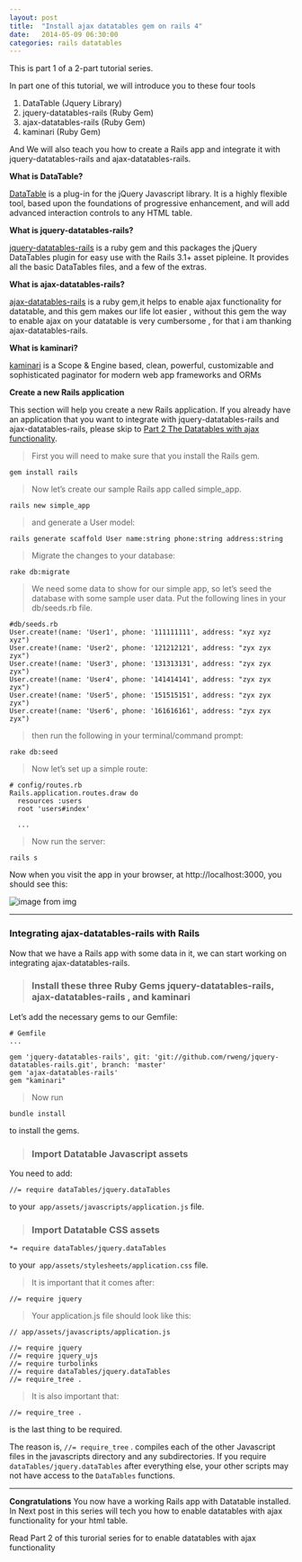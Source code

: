 ```yaml
---
layout: post
title:  "Install ajax datatables gem on rails 4"
date:   2014-05-09 06:30:00
categories: rails datatables
---
```


This is part 1 of a 2-part tutorial series.

In part one of this tutorial, we will introduce you to these four tools

1. DataTable (Jquery Library)
1. jquery-datatables-rails (Ruby Gem)
1. ajax-datatables-rails (Ruby Gem)
1. kaminari (Ruby Gem)

And We will also teach you how to create a Rails app and integrate it with jquery-datatables-rails and ajax-datatables-rails.


**What is DataTable?**

[DataTable](http://www.datatables.net/) is a plug-in for the jQuery Javascript library. It is a highly flexible tool, based upon the foundations of progressive enhancement, and will add advanced interaction controls to any HTML table.

**What is jquery-datatables-rails?**

[jquery-datatables-rails](https://github.com/rweng/jquery-datatables-rails) is a ruby gem and this packages the jQuery DataTables plugin for easy use with the Rails 3.1+ asset pipleine. It provides all the basic DataTables files, and a few of the extras.

**What is ajax-datatables-rails?**

[ajax-datatables-rails](https://github.com/antillas21/ajax-datatables-rails) is a ruby gem,it helps to enable ajax functionality for datatable, and this gem  makes our life lot easier , without this gem the way to enable ajax on your datatable is very cumbersome , for that i am thanking ajax-datatables-rails.

**What is kaminari?**

[kaminari](https://github.com/amatsuda/kaminari) is a Scope & Engine based, clean, powerful, customizable and sophisticated paginator for modern web app frameworks and ORMs

**Create a new Rails application**

This section will help you create a new Rails application. If you already have an application that you want to integrate with jquery-datatables-rails and ajax-datatables-rails, please skip to [Part 2 The Datatables with ajax functionality](https://github.com/antillas21/ajax-datatables-rails/wiki/Part-2-The-Datatables-with-ajax-functionality).

> First you will need to make sure that you install the Rails gem.

```
gem install rails
```

> Now let’s create our sample Rails app called simple_app.

```
rails new simple_app
```

> and generate a User model:

```
rails generate scaffold User name:string phone:string address:string
```

> Migrate the changes to your database:

```
rake db:migrate
```

> We need some data to show for our simple app, so let’s seed the database with some sample user data. Put the following lines in your db/seeds.rb file.

```
#db/seeds.rb
User.create!(name: 'User1', phone: '111111111', address: "xyz xyz xyz")
User.create!(name: 'User2', phone: '121212121', address: "zyx zyx zyx")
User.create!(name: 'User3', phone: '131313131', address: "zyx zyx zyx")
User.create!(name: 'User4', phone: '141414141', address: "zyx zyx zyx")
User.create!(name: 'User5', phone: '151515151', address: "zyx zyx zyx")
User.create!(name: 'User6', phone: '161616161', address: "zyx zyx zyx")
```

> then run the following in your terminal/command prompt:

```
rake db:seed
```

> Now let’s set up a simple route:

```
# config/routes.rb
Rails.application.routes.draw do
  resources :users
  root 'users#index'

  ...
```

> Now run the server:
```
rails s
```

Now when you visit the app in your browser, at http://localhost:3000, you should see this:

![image from img](http://i.imgur.com/bllQYoO.png)


***

### Integrating ajax-datatables-rails with Rails

Now that we have a Rails app with some data in it, we can start working on integrating ajax-datatables-rails.

> ### Install these three Ruby Gems jquery-datatables-rails, ajax-datatables-rails , and kaminari

Let’s add the necessary gems to our Gemfile:

```
# Gemfile
...

gem 'jquery-datatables-rails', git: 'git://github.com/rweng/jquery-datatables-rails.git', branch: 'master'
gem 'ajax-datatables-rails'
gem "kaminari"
```
> Now run

```
bundle install
```
to install the gems.

> ### Import Datatable Javascript assets

You need to add:
```
//= require dataTables/jquery.dataTables
```
to your` app/assets/javascripts/application.js` file.

> ###  Import Datatable CSS assets

```
*= require dataTables/jquery.dataTables
```

to your` app/assets/stylesheets/application.css` file.

> It is important that it comes after:

```
//= require jquery
```

> Your application.js file should look like this:

```
// app/assets/javascripts/application.js

//= require jquery
//= require jquery_ujs
//= require turbolinks
//= require dataTables/jquery.dataTables
//= require_tree .
```

> It is also important that:

```
//= require_tree .
```

is the last thing to be required.


The reason is, `//= require_tree` . compiles each of the other Javascript files in the javascripts directory and any subdirectories. If you require `dataTables/jquery.dataTables` after everything else, your other scripts may not have access to the `DataTables` functions.


***

**Congratulations**
You now have a working Rails app with Datatable installed. In Next post in this series will tech you how to enable datatables with ajax functionality for your html table. 

Read Part 2 of this turorial series for to enable datatables with ajax functionality